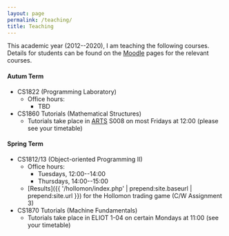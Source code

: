 ```yaml
---
layout: page
permalink: /teaching/
title: Teaching
---
```


This academic year (2012--2020), I am teaching the following courses.
Details for students can be found on the
[Moodle](https://moodle.royalholloway.ac.uk/)
pages for the relevant courses.

#### Autum Term

- CS1822 (Programming Laboratory)
  - Office hours:
    - TBD
- CS1860 Tutorials (Mathematical Structures)
  - Tutorials take place in [ARTS](https://goo.gl/maps/QRft6qhKWbB4TnR88) S008
    on most Fridays at 12:00 (please see your timetable)

#### Spring Term

- CS1812/13 (Object-oriented Programming II)
  - Office hours:
    - Tuesdays, 12:00--14:00
    - Thursdays, 14:00--15:00
  - [Results]({{ '/hollomon/index.php' | prepend:site.baseurl | prepend:site.url }})
    for the Hollomon trading game (C/W Assignment 3)
- CS1870 Tutorials (Machine Fundamentals)
  - Tutorials take place in ELIOT 1-04 on certain Mondays at 11:00
    (see your timetable)
